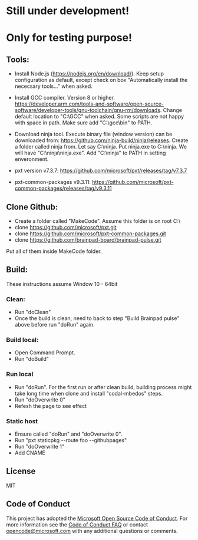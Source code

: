# Still under development!
# Only for testing purpose!

## Tools:

- Install Node.js (https://nodejs.org/en/download/). Keep setup configuration as default,  except check on box "Automatically install the nececsary tools..." when asked.
- Install GCC compiler. Version 8 or higher. https://developer.arm.com/tools-and-software/open-source-software/developer-tools/gnu-toolchain/gnu-rm/downloads.
  Change default location to "C:\GCC" when asked. Some scripts are not happy with space in path. Make sure add "C:\gcc\bin" to PATH.
- Download ninja tool. Execute binary file (window version) can be downloaded from: https://github.com/ninja-build/ninja/releases. 
  Create a folder called ninja from. Let say C:\ninja.
  Put ninja.exe to C:\ninja. We will have "C:\ninja\ninja.exe".
  Add "C:\ninja" to PATH in setting enveronment.
  
- pxt version v7.3.7: https://github.com/microsoft/pxt/releases/tag/v7.3.7
- pxt-common-packages v9.3.11: https://github.com/microsoft/pxt-common-packages/releases/tag/v9.3.11
  
## Clone Github:

- Create a folder called "MakeCode". Assume this folder is on root C:\
- clone https://github.com/microsoft/pxt.git
- clone https://github.com/microsoft/pxt-common-packages.git
- clone https://github.com/brainpad-board/brainpad-pulse.git
        
Put all of them inside MakeCode folder.

## Build:

These instructions assume Window 10 - 64bit

### Clean:

- Run "doClean"
- Once the build is clean, need to back to step "Build Brainpad pulse" above before run "doRun" again.

### Build local:

- Open Command Prompt.
- Run "doBuild"

### Run local

- Run "doRun". For the first run or after clean build, building process might take long time when clone and install "codal-mbedos" steps.
- Run "doOverwrite 0"
- Refesh the page to see effect

### Static host

- Ensure called "doRun" and "doOverwrite 0".
- Run "pxt staticpkg --route foo --githubpages"
- Run "doOverwrite 1"
- Add CNAME

## License
MIT

## Code of Conduct

This project has adopted the [Microsoft Open Source Code of Conduct](https://opensource.microsoft.com/codeofconduct/). For more information see the [Code of Conduct FAQ](https://opensource.microsoft.com/codeofconduct/faq/) or contact [opencode@microsoft.com](mailto:opencode@microsoft.com) with any additional questions or comments.

